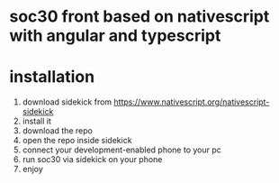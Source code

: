 # soc30 front based on nativescript with angular and typescript

# installation
1. download sidekick from https://www.nativescript.org/nativescript-sidekick
2. install it
3. download the repo
4. open the repo inside sidekick 
5. connect your development-enabled phone to your pc
6. run soc30 via sidekick on your phone
7. enjoy
